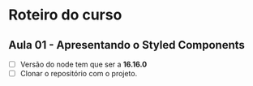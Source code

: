 # Roteiro do curso

## Aula 01 - Apresentando o Styled Components

- [ ] Versão do node tem que ser a **16.16.0**
- [ ] Clonar o repositório com o projeto.
